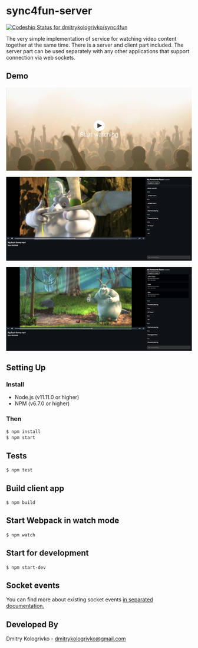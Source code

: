 # sync4fun-server
[![Codeship Status for dmitrykologrivko/sync4fun](https://app.codeship.com/projects/ff2dab20-0ead-0137-ccee-1e87ac5fd1a9/status?branch=master)](https://app.codeship.com/projects/326902)

The very simple implementation of service for watching video content together at the same time. 
There is a server and client part included. The server part can be used separately with any other applications 
that support connection via web sockets.

## Demo

![](./docs/arts/main_page.jpg)

![](./docs/arts/app_1.jpg)

![](./docs/arts/app_2.jpg)

## Setting Up

### Install

* Node.js (v11.11.0 or higher)
* NPM (v6.7.0 or higher)

### Then

```
$ npm install
$ npm start
```

## Tests

```
$ npm test
```

## Build client app

```
$ npm build
```

## Start Webpack in watch mode

```
$ npm watch
```

## Start for development

```
$ npm start-dev
```

## Socket events

You can find more about existing socket events [in separated documentation.](docs/socket_events.md)

## Developed By

Dmitry Kologrivko  - <dmitrykologrivko@gmail.com>